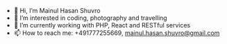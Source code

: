 - 👋 Hi, I’m Mainul Hasan Shuvro
- 👀 I’m interested in coding, photography and travelling
- 🌱 I’m currently working with PHP, React and RESTful services
- 📫 How to reach me: +491777255669, mainul.hasan.shuvro@gmail.com

<!---
shuvro1226/shuvro1226 is a ✨ special ✨ repository because its `README.md` (this file) appears on your GitHub profile.
You can click the Preview link to take a look at your changes.
--->
